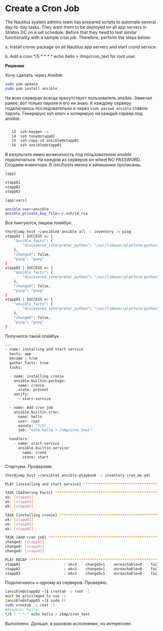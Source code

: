 # Create a Cron Job

The Nautilus system admins team has prepared scripts to automate several day-to-day tasks. They want them to be deployed on all app servers in Stratos DC on a set schedule. Before that they need to test similar functionality with a sample cron job. Therefore, perform the steps below:


a. Install cronie package on all Nautilus app servers and start crond service.

b. Add a cron */5 * * * * echo hello > /tmp/cron_text for root user.




__Решение__

Хочу сделать через Ansible
``` bash
sudo yum update
sudo yum install ansible
```

На всех серверах всегда присутствует пользователь ansible. Замечал ранее, вот только пароля я его не знаю. К каждому серверу подключаюсь последовательно и через `sudo passwd ansible` ставлю пароль.
Генерирую ssh ключ и копирирую на каждый сервер под ansible.
``` bash

   13  ssh-keygen -q
   14  ssh tony@stapp01
   15  ssh-copy-id ansible@stapp01
   16  ssh ansible@stapp01

```
В результате имею возможность под пользователем ansible подключаться. На каждом из серверов он wheel NO PASSWORD. Создаем инвентори. В /etc/hosts имена и айпишники прописаны.
``` bash
[app]

stapp01
stapp02
stapp03

[app:vars]

ansible_user=ansible
ansible_private_key_file=~/.ssh/id_rsa

```
Все пингуются, пишем плейбук. 
```bash
thor@jump_host ~/ansible$ ansible all -i inventory -m ping
stapp03 | SUCCESS => {
    "ansible_facts": {
        "discovered_interpreter_python": "/usr/libexec/platform-python"
    },
    "changed": false,
    "ping": "pong"
}
stapp02 | SUCCESS => {
    "ansible_facts": {
        "discovered_interpreter_python": "/usr/libexec/platform-python"
    },
    "changed": false,
    "ping": "pong"
}
stapp01 | SUCCESS => {
    "ansible_facts": {
        "discovered_interpreter_python": "/usr/libexec/platform-python"
    },
    "changed": false,
    "ping": "pong"
}
```
Получился такой плейбук
```bash
---
- name: installing and start service
  hosts: app
  become : true
  gather_facts: true
  tasks:

  - name: installing cronie
    ansible.builtin.package:
      name: cronie
      state: present
    notify:
      - start-service

  - name: Add cron job
    ansible.builtin.cron:
      name: hello
      user: root
      minute: "*/5"
      job: "echo hello > /tmp/cron_text"

  handlers:
    - name: start-service
      ansible.builtin.service:
        name: crond
        state: start
```

Стартуем. Проверяем.
```bash
thor@jump_host ~/ansible$ ansible-playbook -i inventory cron_me.yml 

PLAY [installing and start service] ********************************************************************************************

TASK [Gathering Facts] *********************************************************************************************************
ok: [stapp01]
ok: [stapp03]
ok: [stapp02]

TASK [installing cronie] *******************************************************************************************************
ok: [stapp01]
ok: [stapp03]
ok: [stapp02]

TASK [Add cron job] ************************************************************************************************************
changed: [stapp01]
changed: [stapp02]
changed: [stapp03]

PLAY RECAP *********************************************************************************************************************
stapp01                    : ok=3    changed=1    unreachable=0    failed=0    skipped=0    rescued=0    ignored=0   
stapp02                    : ok=3    changed=1    unreachable=0    failed=0    skipped=0    rescued=0    ignored=0   
stapp03                    : ok=3    changed=1    unreachable=0    failed=0    skipped=0    rescued=0    ignored=0  
```

Подключаюсь к одному из серверов. Проверяю.
```bash
[ansible@stapp03 ~]$ crontab -u root -l
must be privileged to use -u
[ansible@stapp03 ~]$ sudo !!
sudo crontab -u root -l
#Ansible: hello
*/5 * * * * echo hello > /tmp/cron_text
```

Выполнено. Дольше, в разовом исполнении, но интереснее.


